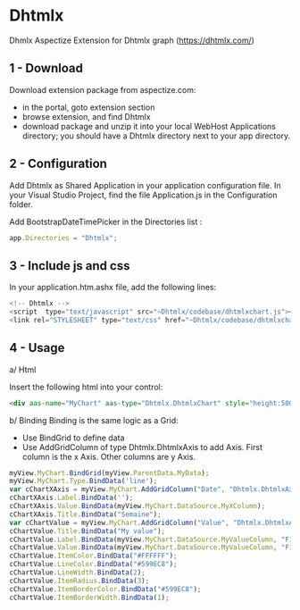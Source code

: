 # Dhtmlx
Dhmlx Aspectize Extension for Dhtmlx graph (https://dhtmlx.com/)

## 1 - Download

Download extension package from aspectize.com:
- in the portal, goto extension section
- browse extension, and find Dhtmlx
- download package and unzip it into your local WebHost Applications directory; you should have a Dhtmlx directory next to your app directory.

## 2 - Configuration

Add Dhtmlx as Shared Application in your application configuration file.
In your Visual Studio Project, find the file Application.js in the Configuration folder.

Add BootstrapDateTimePicker in the Directories list :
```javascript
app.Directories = "Dhtmlx";
```

## 3 - Include js and css

In your application.htm.ashx file, add the following lines:
```javascript
<!-- Dhtmlx -->
<script  type="text/javascript" src="~Dhtmlx/codebase/dhtmlxchart.js"></script>
<link rel="STYLESHEET" type="text/css" href="~Dhtmlx/codebase/dhtmlxchart.css">
```

## 4 - Usage

a/ Html

Insert the following html into your control:
```html
<div aas-name="MyChart" aas-type="Dhtmlx.DhtmlxChart" style="height:500px"></div>
```
    
b/ Binding
Binding is the same logic as a Grid:
- Use BindGrid to define data
- Use AddGridColumn of type Dhtmlx.DhtmlxAxis to add Axis. First column is the x Axis. Other columns are y Axis.

```javascript
myView.MyChart.BindGrid(myView.ParentData.MyData);
myView.MyChart.Type.BindData('line');
var cChartXAxis = myView.MyChart.AddGridColumn("Date", "Dhtmlx.DhtmlxAxis");
cChartXAxis.Label.BindData('');
cChartXAxis.Value.BindData(myView.MyChart.DataSource.MyXColumn);
cChartXAxis.Title.BindData("Semaine");
var cChartValue = myView.MyChart.AddGridColumn("Value", "Dhtmlx.DhtmlxAxis");
cChartValue.Title.BindData("My value");
cChartValue.Label.BindData(myView.MyChart.DataSource.MyValueColumn, "F1");
cChartValue.Value.BindData(myView.MyChart.DataSource.MyValueColumn, "F1");
cChartValue.ItemColor.BindData("#FFFFFF");
cChartValue.LineColor.BindData("#599EC8");
cChartValue.LineWidth.BindData(2);
cChartValue.ItemRadius.BindData(3);
cChartValue.ItemBorderColor.BindData("#599EC8");
cChartValue.ItemBorderWidth.BindData(1);
```
